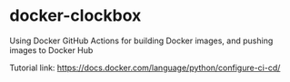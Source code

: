 # docker-clockbox
Using Docker GitHub Actions for building Docker images, and pushing images to Docker Hub

Tutorial link: https://docs.docker.com/language/python/configure-ci-cd/
